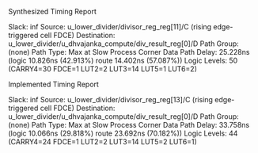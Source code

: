 Synthesized Timing Report

Slack:                    inf
  Source:                 u_lower_divider/divisor_reg_reg[11]/C
                            (rising edge-triggered cell FDCE)
  Destination:            u_lower_divider/u_dhvajanka_compute/div_result_reg[0]/D
  Path Group:             (none)
  Path Type:              Max at Slow Process Corner
  Data Path Delay:        25.228ns  (logic 10.826ns (42.913%)  route 14.402ns (57.087%))
  Logic Levels:           50  (CARRY4=30 FDCE=1 LUT2=2 LUT3=14 LUT5=1 LUT6=2)

Implemented Timing Report

Slack:                    inf
  Source:                 u_lower_divider/divisor_reg_reg[13]/C
                            (rising edge-triggered cell FDCE)
  Destination:            u_lower_divider/u_dhvajanka_compute/div_result_reg[0]/D
  Path Group:             (none)
  Path Type:              Max at Slow Process Corner
  Data Path Delay:        33.758ns  (logic 10.066ns (29.818%)  route 23.692ns (70.182%))
  Logic Levels:           44  (CARRY4=24 FDCE=1 LUT2=2 LUT3=14 LUT5=2 LUT6=1)
